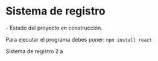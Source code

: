 <h1> Sistema de registro </h1>
- Estado del proyecto en construcción.

Para ejecutar el programa debes poner:
```npm install react```

Sistema de registro 2
a
